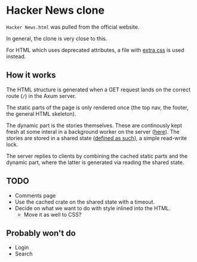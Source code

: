 # Hacker News clone

`Hacker News.html` was pulled from the official website.

In general, the clone is very close to this.

For HTML which uses deprecated attributes, a file with [extra css](static/news-extra.css) is used instead.

## How it works

The HTML structure is generated when a GET request lands on the correct route (`/`) in the Axum server.

The static parts of the page is only rendered once (the top nav, the footer, the general HTML skeleton).

The dynamic part is the stories themselves. These are continously kept fresh at some interal in a background worker on the server ([here](src/state_worker.rs)).
The stories are stored in a shared state ([defined as such](src/state.rs)), a simple read-write lock.

The server replies to clients by combining the cached static parts and the dynamic part, where the latter is generated via reading the shared state.


## TODO

* Comments page
* Use the cached crate on the shared state with a timeout.
* Decide on what we want to do with style inlined into the HTML.
  * Move it as well to CSS?

## Probably won't do

* Login
* Search
